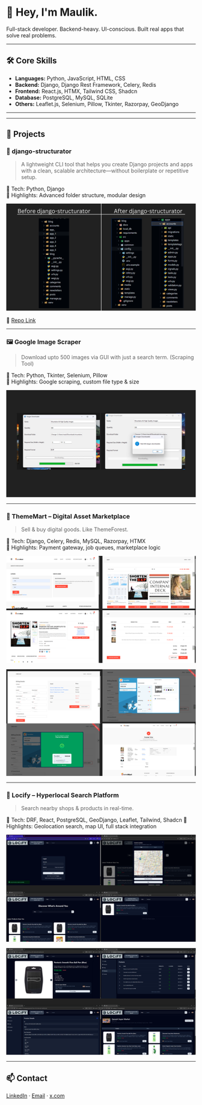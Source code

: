 # 👋 Hey, I'm Maulik.

Full-stack developer. Backend-heavy. UI-conscious. Built real apps that solve real problems.

---

## 🛠️ Core Skills

- **Languages:** Python, JavaScript, HTML, CSS
- **Backend:** Django, Django Rest Framework, Celery, Redis
- **Frontend:** React.js, HTMX, Tailwind CSS, Shadcn
- **Database:** PostgreSQL, MySQL, SQLite
- **Others:** Leaflet.js, Selenium, Pillow, Tkinter, Razorpay, GeoDjango

---

---

## 🚀 Projects

### 🧱 django-structurator  
> A lightweight CLI tool that helps you create Django projects and apps with a clean, scalable architecture—without boilerplate or repetitive setup.

📌 Tech: Python, Django  
🧠 Highlights: Advanced folder structure, modular design

![django-structurator screenshot](./assets/images/django-structurator.png)

🔗 [Repo Link](https://github.com/maulik-0207/django-structurator)

---

### 🖼️ Google Image Scraper  
> Download upto 500 images via GUI with just a search term. (Scraping Tool)

📌 Tech: Python, Tkinter, Selenium, Pillow  
🧠 Highlights: Google scraping, custom file type & size

![image scraper screenshot](./assets/images/images-downloader.png)

<!-- 🔗 [Repo Link](#) -->

---

### 🛒 ThemeMart – Digital Asset Marketplace  
> Sell & buy digital goods. Like ThemeForest.

📌 Tech: Django, Celery, Redis, MySQL, Razorpay, HTMX  
🧠 Highlights: Payment gateway, job queues, marketplace logic

![thememart screenshot 1](./assets/images/thememart_1.png)  

![thememart screenshot 2](./assets/images/thememart_2.png)  

<!-- 🎥 [Watch Demo](path/to/thememart-demo.mp4) -->

<!-- 🔗 [Repo Link](#) -->

---

### 📍 Locify – Hyperlocal Search Platform  
> Search nearby shops & products in real-time.

📌 Tech: DRF, React, PostgreSQL, GeoDjango, Leaflet, Tailwind, Shadcn
🧠 Highlights: Geolocation search, map UI, full stack integration

![locify screenshot](./assets/images/locify_1.png) 

![locify screenshot](./assets/images/locify_2.png) 

<!-- 🎥 [Watch Demo](path/to/locify-demo.mp4) -->

<!-- 🔗 [Repo Link](#) -->

---

## 📫 Contact

[LinkedIn](https://www.linkedin.com/in/maulik0207) · [Email](mailto:maulikminds@gmail.com) · [x.com](https://x.com/Maulik_0207)
